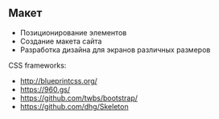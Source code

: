## Макет ##
- Позиционирование элементов
- Создание макета сайта
- Разработка дизайна для экранов различных размеров

CSS frameworks:

- http://blueprintcss.org/
- https://960.gs/
- https://github.com/twbs/bootstrap/
- https://github.com/dhg/Skeleton